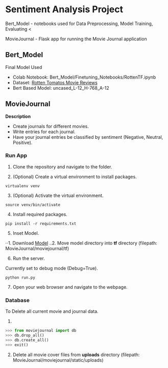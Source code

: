 # Sentiment Analysis Project
Bert_Model - notebooks used for Data Preprocessing, Model Training, Evaluating <

MovieJournal - Flask app for running the Movie Journal application

## Bert_Model
Final Model Used
- Colab Notebook: Bert_Model/Finetuning_Notebooks/RottenTF.ipynb
- Dataset: [Rotten Tomatos Movie Reviews](https://www.kaggle.com/c/sentiment-analysis-on-movie-reviews/data)
- Bert Based Model: uncased_L-12_H-768_A-12


## MovieJournal
**Description**

- Create journals for different movies.
- Write entries for each journal.
- Have your journal entries be classified by sentiment (Negative, Neutral, Positive).


### Run App
1) Clone the repository and navigate to the folder.

2) (Optional) Create a virtual environment to install packages.

`virtualenv venv`

3) (Optional) Activate the virtual environment.

`source venv/bin/activate`

4) Install required packages.

`pip install -r requirements.txt`

5) Inset Model.

⋅⋅1. Download [Model](https://works.do/FXKHUP)
..2. Move model directory into **tf** directory (filepath: MovieJournal/moviejournal/tf)

6) Run the server.

Currently set to debug mode (Debug=True).

`python run.py`

7) Open your web browser and navigate to the webpage.


### Database
To Delete all current movie and journal data.

1) 
```python
>>> from moviejournal import db
>>> db.drop_all()
>>> db.create_all()
>>> exit()
```

2) Delete all movie cover files from **uploads** directory (filepath: MovieJournal/moviejournal/static/uploads)

